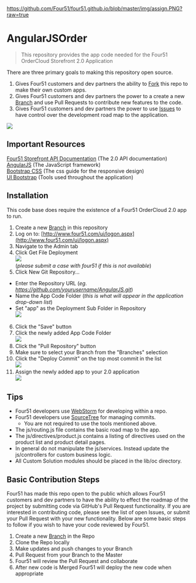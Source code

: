 https://github.com/Four51/four51.github.io/blob/master/img/assign.PNG?raw=true

# AngularJSOrder
> This repository provides the app code needed for the Four51 OrderCloud Storefront 2.0 Application

There are three primary goals to making this repository open source.

 1. Gives Four51 customers and dev partners the ability to [Fork](https://guides.github.com/activities/forking/) this repo to make their own custom apps.
 2. Gives Four51 customers and dev partners the power to a create a new [Branch](https://help.github.com/articles/creating-and-deleting-branches-within-your-repository/) and use Pull Requests to contribute new features to the code.
 3. Gives Four51 customers and dev partners the power to use [Issues](https://guides.github.com/features/issues/) to have control over the development road map to the application.

![](https://github.com/Four51/four51.github.io/blob/master/img/header.png?raw=true)

## Important Resources
[Four51 Storefront API Documentation](http://four51.github.io/#/api/) (The 2.0 API documentation)<br />
[AngularJS](https://docs.angularjs.org/api/) (The JavaScript framework)<br />
[Bootstrap CSS](http://getbootstrap.com/css/) (The css guide for the responsive design)<br />
[UI Bootstrap](http://angular-ui.github.io/bootstrap/#/top) (Tools used throughout the application) 

## Installation

This code base does require the existence of a Four51 OrderCloud 2.0 app to run.

 1. Create a new [Branch](https://help.github.com/articles/creating-and-deleting-branches-within-your-repository/) in this repository
 2. Log on to: [http://www.four51.com/ui/logon.aspx](http://www.four51.com/ui/logon.aspx)
 3. Navigate to the Admin tab
 4. Click Get File Deployment<br />![](https://github.com/Four51/four51.github.io/blob/master/img/deployment.PNG?raw=true)<br />(*please submit a case with four51 if this is not available*)
 5. Click New Git Repository...
   * Enter the Repository URL (*eg. https://github.com/yourusername/AngularJS.git*)
   * Name the App Code Folder (*this is what will appear in the application drop-down list*)
   * Set "app" as the Deployment Sub Folder in Repository<br />![](https://github.com/Four51/four51.github.io/blob/master/img/deployemnt_settings.PNG?raw=true)<br />
 6. Click the "Save" button
 7. Click the newly added App Code Folder<br />![](https://github.com/Four51/four51.github.io/blob/master/img/newly_created.PNG?raw=true)<br />
 8. Click the "Pull Repository" button
 9. Make sure to select your Branch from the "Branches" selection
 10. Click the "Deploy Commit" on the top most commit in the list<br />![](https://github.com/Four51/four51.github.io/blob/master/img/deploy.PNG?raw=true)<br />
 11. Assign the newly added app to your 2.0 application<br />![](https://github.com/Four51/four51.github.io/blob/master/img/assign.PNG?raw=true)

## Tips
 * Four51 developers use [WebStorm](https://www.jetbrains.com/webstorm/specials/webstorm/webstorm.html?&gclid=CPOpi-GE2M4CFYQAaQodLgsDXg&gclsrc=aw.ds.ds&dclid=CPjjleGE2M4CFVNsAQodrnMEMQ) for developing within a repo.
 * Four51 developers use [SourceTree](https://www.sourcetreeapp.com/) for managing commits.
	 * You are not required to use the tools mentioned above.
 * The js/routing.js file contains the basic road map to the app.
 * The js/directives/product.js contains a listing of directives used on the product list and product detail pages.
 * In general do not manipulate the js/services.  Instead update the js/controllers for custom business logic.
 * All Custom Solution modules should be placed in the lib/oc directory.

## Basic Contribution Steps

Four51 has made this repo open to the public which allows Four51 customers and dev partners to have the ability to effect the roadmap of the project by submitting code via GitHub's Pull Request functionality.  If you are interested in contributing code, please see the list of open Issues, or submit your Pull Request with your new functionality.  Below are some basic steps to follow if you wish to have your code reviewed by Four51.

 1. Create a new [Branch](https://help.github.com/articles/creating-and-deleting-branches-within-your-repository/) in the Repo
 2. Clone the Repo locally
 3. Make updates and push changes to your Branch
 4. Pull Request from your Branch to the Master
 5. Four51 will review the Pull Request and collaborate
 6. After new code is Merged Four51 will deploy the new code when appropriate
